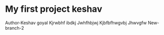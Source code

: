 # My first project keshav
Author-Keshav goyal
Kjrwbhf ibdkj 
Jwhfhbjwj
Kjbfbfhwgvbj
Jhwvgfw
New-branch-2
